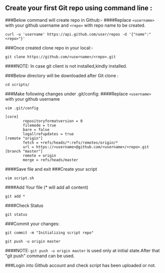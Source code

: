 
## Create your first Git repo using command line :
###Below command will create repo in Github:-
####Replace `<username>` with your github username and `<repo>` with repo name to be created.
```
curl -u 'username' https://api.github.com/user/repos -d '{"name":"<repo>"}'
```
###Once created clone repo in your local:-
```
git clone https://github.com/<username>/<repo>.git
```
####NOTE: In case git client is not installed,kindly installed.

###Below directory will be downloaded after Git clone :
```
cd scripts/
```
###Make following changes under .git/config:
####Replace `<username>` with your github username
```
vim .git/config
```
```
[core]
        repositoryformatversion = 0
        filemode = true
        bare = false
        logallrefupdates = true
[remote "origin"]
        fetch = +refs/heads/*:refs/remotes/origin/*
        url = https://<username>@github.com/<username>/<repo>.git
[branch "master"]
        remote = origin
        merge = refs/heads/master
```
####Save file and exit
###Create your script
```
vim script.sh
```
####Add Your file (* will add all content)		
```
git add *
```
####Check Status
```
git status
```
###Commit your changes:
```
git commit -m "Initializing script repo"  
```
```
git push -u origin master
```
####NOTE: `git push -u origin master` is used only at initial state.After that "git push" command can be used.

###Login into Github account and check script has been uploaded or not.
